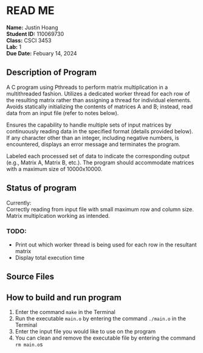 # READ ME

**Name:** Justin Hoang  
**Student ID:** 110069730  
**Class:** CSCI 3453  
**Lab:** 1  
**Due Date:** Febuary 14, 2024  

## Description of Program
A C program using Pthreads to perform matrix multiplication in a multithreaded fashion. Utilizes a dedicated worker thread for each row of the resulting matrix rather than assigning a thread for individual elements. Avoids statically initializing the contents of matrices A and B; instead, read data from an input file (refer to notes below).  
  
Ensures the capability to handle multiple sets of input matrices by continuously reading data in the specified format (details provided below). If any character other than an integer, including negative numbers, is encountered, displays an error message and terminates the program.  
  
Labeled each processed set of data to indicate the corresponding output (e.g., Matrix A, Matrix B, etc.). The program should accommodate matrices with a maximum size of 10000x10000.  

## Status of program
Currently:  
Correctly reading from input file with small maximum row and column size. Matrix multiplcation working as intended.

### TODO:
- Print out which worker thread is being used for each row in the resultant matrix
- Display total execution time

## Source Files


## How to build and run program
1. Enter the command `make` in the Terminal
2. Run the executable `main.o` by entering the command `./main.o` in the Terminal
3. Enter the input file you would like to use on the program
4. You can clean and remove the executable file by entering the command `rm main.o`s